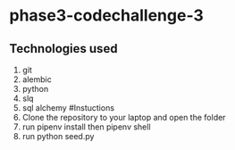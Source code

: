 # phase3-codechallenge-3

## Technologies used
1. git
2. alembic
3. python
4. slq
5. sql alchemy
#Instuctions
1. Clone the repository to  your laptop and open the folder
2. run pipenv install then pipenv shell
3. run python seed.py
    
